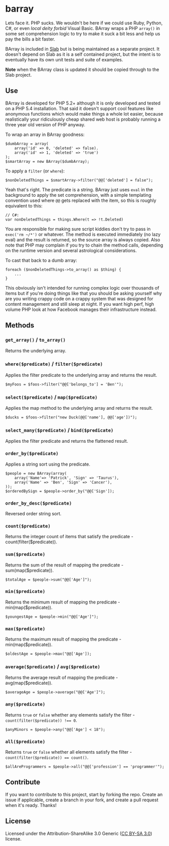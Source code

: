 barray
======

Lets face it. PHP sucks. We wouldn't be here if we could use Ruby, Python, C#, or even *local deity forbid* Visual Basic. BArray wraps a PHP `array()` in some set comprehension logic to try to make it suck a bit less and help us pay the bills a bit faster.

BArray is included in [Slab](https://github.com/slab-php/slab) but is being maintained as a separate project. It doesn't depend on Slab as it is a self contained project, but the intent is to eventually have its own unit tests and suite of examples.

**Note** when the BArray class is updated it should be copied through to the Slab project.

## Use

BArray is developed for PHP 5.2+ although it is only developed and tested on a PHP 5.4 installation. That said it doesn't support cool features like anonymous functions which would make things a whole lot easier, because realistically your ridiculously cheap shared web host is probably running a three year old version of PHP anyway.

To wrap an array in BArray goodness:

	$dumbArray = array(
		array('id' => 0, 'deleted' => false).
		array('id' => 1, 'deleted' => 'true')
	);
	$smartArray = new BArray($dumbArray);

To apply a `filter` (or `where`):

	$nonDeletedThings = $smartArray->filter("@@['deleted'] = false");

Yeah that's right. The predicate is a string. BArray just uses `eval` in the background to apply the set comprehension, with a simple templating convention used where `@@` gets replaced with the item, so this is roughly equivalent to this:

	// C#:
	var nonDeletedThings = things.Where(t => !t.Deleted)

You are responsible for making sure script kiddies don't try to pass in `exec('rm ~/*')` or whatever. The method is executed immediately (no lazy eval) and the result is returned, so the source array is always copied. Also note that PHP may complain if you try to chain the method calls, depending on the runtime version and several astrological considerations.

To cast that back to a dumb array:

	foreach ($nonDeletedThings->to_array() as $thing) {
		...
	}

This obviously isn't intended for running complex logic over thousands of items but if you're doing things like that you should be asking yourself why are you writing crappy code on a crappy system that was designed for content management and still sleep at night. If you want high perf, high volume PHP look at how Facebook manages their infrastructure instead.

## Methods

### `get_array()` / `to_array()`
Returns the underlying array.

### `where($predicate)` / `filter($predicate)`
Applies the filter predicate to the underlying array and returns the result.

	$myFoos = $foos->filter("@@['belongs_to'] = 'Ben'");

### `select($predicate)` / `map($predicate)`
Applies the map method to the underlying array and returns the result.

	$ducks = $foos->filter("new Duck(@@['name'], @@['age'])");

### `select_many($predicate)` / `bind($predicate)`
Applies the filter predicate and returns the flattened result.

### `order_by($predicate)`
Applies a string sort using the predicate.

	$people = new BArray(array(
		array('Name'=> 'Patrick', 'Sign' => 'Taurus'),
		array('Name' => 'Ben', 'Sign' => 'Cancer'),
	));
	$orderedBySign = $people->order_by("@@['Sign']);

### `order_by_desc($predicate)`
Reversed order string sort.

### `count($predicate)`
Returns the integer count of items that satisfy the predicate - count(filter($predicate)).

### `sum($predicate)`
Returns the sum of the result of mapping the predicate - sum(map($predicate)).

	$totalAge = $people->sum("@@['Age']");

### `min($predicate)`
Returns the minimum result of mapping the predicate - min(map($predicate)).

	$youngestAge = $people->min("@@['Age']");

### `max($predicate)`
Returns the maximum result of mapping the predicate - min(map($predicate)).

	$oldestAge = $people->max("@@['Age']);

### `average($predicate)` / `avg($predicate)`
Returns the average result of mapping the predicate - avg(map($predicate)).

	$averageAge = $people->average("@@['Age']");

### `any($predicate)`
Returns `true` or `false` whether any elements satisfy the filter - `count(filter($predicate)) !== 0`.

	$anyMinors = $people->any("@@['Age'] < 18");

### `all($predicate)`
Returns `true` or `false` whether all elements satisfy the filter - `count(filter($predicate)) == count()`.

	$allAreProgrammers = $people->all("@@['profession'] == 'programmer'");


## Contribute

If you want to contribute to this project, start by forking the repo. Create an issue if applicable, create a branch in your fork, and create a pull request when it's ready. Thanks!


## License

Licensed under the Attribution-ShareAlike 3.0 Generic ([CC BY-SA 3.0](http://creativecommons.org/licenses/by-sa/3.0/)) license.


